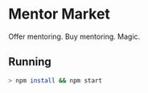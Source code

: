 # Mentor Market

Offer mentoring. Buy mentoring. Magic.

## Running

```bash
> npm install && npm start
```
